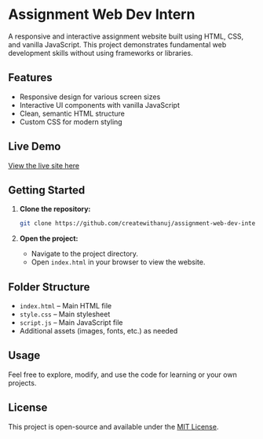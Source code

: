 # Assignment Web Dev Intern

A responsive and interactive assignment website built using HTML, CSS, and vanilla JavaScript. This project demonstrates fundamental web development skills without using frameworks or libraries.

## Features

- Responsive design for various screen sizes
- Interactive UI components with vanilla JavaScript
- Clean, semantic HTML structure
- Custom CSS for modern styling

 ## Live Demo

[View the live site here](https://assignment.anujkumargautam.in/)

## Getting Started

1. **Clone the repository:**
   ```bash
   git clone https://github.com/createwithanuj/assignment-web-dev-intern.git
   ```

2. **Open the project:**
   - Navigate to the project directory.
   - Open `index.html` in your browser to view the website.

## Folder Structure

- `index.html` – Main HTML file
- `style.css` – Main stylesheet
- `script.js` – Main JavaScript file
- Additional assets (images, fonts, etc.) as needed

## Usage

Feel free to explore, modify, and use the code for learning or your own projects.

## License

This project is open-source and available under the [MIT License](LICENSE).
